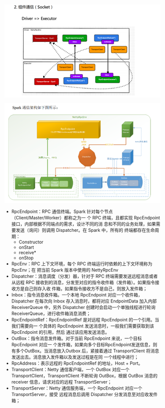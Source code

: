 ![image-20230611163705401](057源码-通讯.assets/image-20230611163705401.png)

![image-20230611163814634](057源码-通讯.assets/image-20230611163814634.png)

* RpcEndpoint：RPC 通信终端。Spark 针对每个节点（Client/Master/Worker）都称之为一 个 RPC 终端，且都实现 RpcEndpoint 接口，内部根据不同端点的需求，设计不同的消 息和不同的业务处理，如果需要发送（询问）则调用 Dispatcher。在 Spark 中，所有的 终端都存在生命周期：
  *  Constructor 
  *  onStart 
  *  receive* 
  *  onStop 
*  RpcEnv：RPC 上下文环境，每个 RPC 终端运行时依赖的上下文环境称为 RpcEnv；在 把当前 Spark 版本中使用的 NettyRpcEnv 
* Dispatcher：消息调度（分发）器，针对于 RPC 终端需要发送远程消息或者从远程 RPC 接收到的消息，分发至对应的指令收件箱（发件箱）。如果指令接收方是自己则存入收 件箱，如果指令接收方不是自己，则放入发件箱；
* Inbox：指令消息收件箱。一个本地 RpcEndpoint 对应一个收件箱，Dispatcher 在每次向 Inbox 存入消息时，都将对应 EndpointData 加入内部 ReceiverQueue 中，另外 Dispatcher 创建时会启动一个单独线程进行轮询 ReceiverQueue，进行收件箱消息消费； 
* RpcEndpointRef：RpcEndpointRef 是对远程 RpcEndpoint 的一个引用。当我们需要向一 个具体的 RpcEndpoint 发送消息时，一般我们需要获取到该 RpcEndpoint 的引用，然后 通过该应用发送消息。 
*  OutBox：指令消息发件箱。对于当前 RpcEndpoint 来说，一个目标 RpcEndpoint 对应一 个发件箱，如果向多个目标RpcEndpoint发送信息，则有多个OutBox。当消息放入Outbox 后，紧接着通过 TransportClient 将消息发送出去。消息放入发件箱以及发送过程是在同 一个线程中进行； 
*  RpcAddress：表示远程的 RpcEndpointRef 的地址，Host + Port。 
* TransportClient：Netty 通信客户端，一个 OutBox 对应一个 TransportClient，TransportClient 不断轮询 OutBox，根据 OutBox 消息的 receiver 信息，请求对应的远程 TransportServer； 
* TransportServer：Netty 通信服务端，一个 RpcEndpoint 对应一个 TransportServer，接受 远程消息后调用 Dispatcher 分发消息至对应收发件箱；